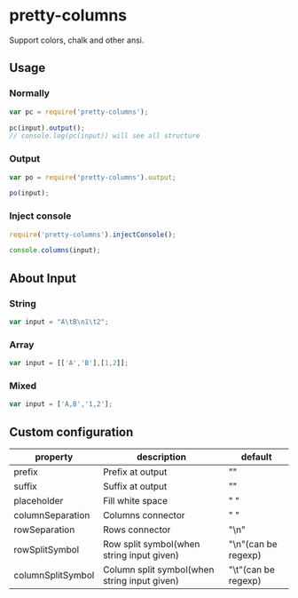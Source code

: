 # pretty-columns

Support colors, chalk and other ansi.

## Usage

### Normally

```javascript
var pc = require('pretty-columns');

pc(input).output();
// console.log(pc(input)) will see all structure
```

### Output

```javascript
var po = require('pretty-columns').output;

po(input);
```

### Inject console

```javascript
require('pretty-columns').injectConsole();

console.columns(input);
```

## About Input



### String

```javascript
var input = "A\tB\n1\t2";
```

### Array

```javascript
var input = [['A','B'],[1,2]];
```

### Mixed

```javascript
var input = ['A,B','1,2'];
```

## Custom configuration

|property|description|default|
|---|---|---|
|prefix|Prefix at output|""|
|suffix|Suffix at output|""|
|placeholder|Fill white space|" "|
|columnSeparation|Columns connector|" "|
|rowSeparation|Rows connector|"\n"|
|rowSplitSymbol|Row split symbol(when string input given)|"\n"(can be regexp)|
|columnSplitSymbol|Column split symbol(when string input given)|"\t"(can be regexp)|